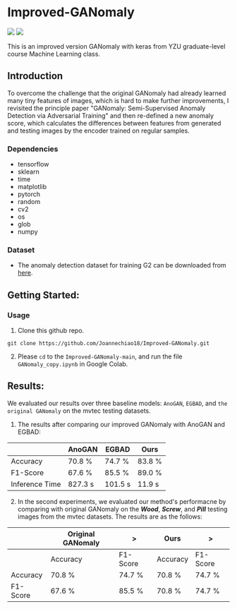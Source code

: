 # Improved-GANomaly

![](https://img.shields.io/badge/tensorflow-1.9.1-yellow)
![](https://img.shields.io/badge/Cuda-10.2-blue)


This is an improved version GANomaly with keras from YZU graduate-level course Machine Learning class. 

## Introduction 
To overcome the challenge that the original GANomaly had already learned many tiny features of images, which is hard to make further improvements, I revisited the principle paper "GANomaly: Semi-Supervised Anomaly Detection via Adversarial Training" and then re-defined a new anomaly score, which calculates the differences between features from generated and testing images by the encoder trained on regular samples.

### Dependencies
* tensorflow 
* sklearn 
* time 
* matplotlib 
* pytorch 
* random 
* cv2 
* os 
* glob 
* numpy 

### Dataset
* The anomaly detection dataset for training G2 can be downloaded from [here]([https://www.robots.ox.ac.uk/~vgg/data/flowers/102/](https://www.mvtec.com/company/research/datasets/mvtec-ad)).

## Getting Started:
### Usage
1. Clone this github repo. 
```
git clone https://github.com/Joannechiao18/Improved-GANomaly.git
```
2. Please `cd` to the `Improved-GANomaly-main`, and run the file `GANomaly_copy.ipynb` in Google Colab.

## Results:
We evaluated our results over three baseline models: `AnoGAN`, `EGBAD`, and `the original GANomaly` on the mvtec testing datasets. 
1. The results after comparing our improved GANomaly with AnoGAN and EGBAD: 

|                 | AnoGAN          | EGBAD           | Ours           |
| --------------- | --------------- | --------------- | ---------------|
| Accuracy        | 70.8 %          | 74.7 %          | 83.8 %         |
| F1-Score        | 67.6 %          | 85.5 %          | 89.0 %         |
| Inference Time  | 827.3 s         | 101.5 s         | 11.9 s         |

2. In the second experiments, we evaluated our method's performacne by comparing with original GANomaly on the ***Wood***, ***Screw***, and ***Pill*** testing images from the mvtec datasets. The results are as the follows: 

|                 | Original GANomaly   |>|Ours                |>|
| --------------- | --------------- | --------------- | --------------- | --------------- |
|                 | Accuracy        | F1-Score        | Accuracy        | F1-Score        |
| Accuracy        | 70.8 %          | 74.7 %          | 70.8 %          | 74.7 %          |
| F1-Score        | 67.6 %          | 85.5 %          | 70.8 %          | 74.7 %          |

